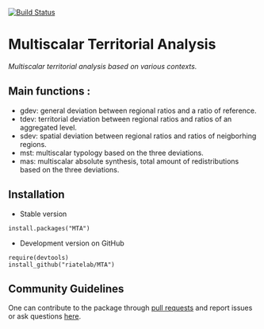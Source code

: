 [![Build Status](https://travis-ci.org/riatelab/MTA.svg?branch=master)](https://travis-ci.org/riatelab/MTA)

# Multiscalar Territorial Analysis

*Multiscalar territorial analysis based on various contexts.*   


## Main functions :
- gdev: general deviation between regional ratios and a ratio of reference.  
- tdev: territorial deviation between regional ratios and ratios of an aggregated level.  
- sdev: spatial deviation between regional ratios and ratios of neigborhing regions.  
- mst: multiscalar typology based on the three deviations.  
- mas: multiscalar absolute synthesis, total amount of redistributions based on the three deviations.  

## Installation

* Stable version
```{r}
install.packages("MTA")
```

* Development version on GitHub
```{r}
require(devtools)
install_github("riatelab/MTA")
```

## Community Guidelines

One can contribute to the package through [pull requests](https://github.com/riatelab/MTA/pulls) and report issues or ask questions [here](https://github.com/riatelab/MTA/issues).

